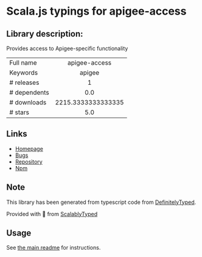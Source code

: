 
# Scala.js typings for apigee-access


## Library description:
Provides access to Apigee-specific functionality

|                    |                 |
| ------------------ | :-------------: |
| Full name          | apigee-access |
| Keywords           | apigee |
| # releases         | 1 |
| # dependents       | 0.0 |
| # downloads        | 2215.3333333333335 |
| # stars            | 5.0 |

## Links
- [Homepage](https://github.com/apigee/apigee-access)
- [Bugs](https://github.com/apigee/apigee-access/issues)
- [Repository](https://github.com/apigee/apigee-access)
- [Npm](https://www.npmjs.com/package/apigee-access)
    


## Note
This library has been generated from typescript code from [DefinitelyTyped](https://definitelytyped.org).

Provided with :purple_heart: from [ScalablyTyped](https://github.com/oyvindberg/ScalablyTyped)

## Usage
See [the main readme](../../readme.md) for instructions.



